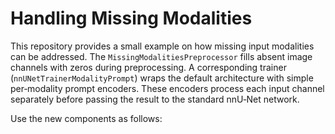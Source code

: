 # Handling Missing Modalities

This repository provides a small example on how missing input modalities can be addressed. The
`MissingModalitiesPreprocessor` fills absent image channels with zeros during preprocessing. A
corresponding trainer (`nnUNetTrainerModalityPrompt`) wraps the default architecture with simple
per‑modality prompt encoders. These encoders process each input channel separately before passing
the result to the standard nnU‑Net network.

Use the new components as follows:

